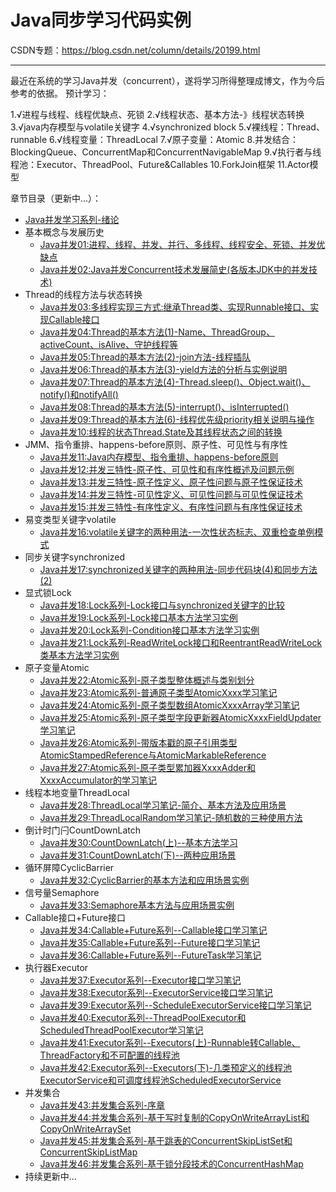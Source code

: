# Java同步学习代码实例

CSDN专题：https://blog.csdn.net/column/details/20199.html

---------

最近在系统的学习Java并发（concurrent），遂将学习所得整理成博文，作为今后参考的依据。
预计学习：

1.√进程与线程、线程优缺点、死锁
2.√线程状态、基本方法-》线程状态转换
3.√java内存模型与volatile关键字
4.√synchronized block
5.√裸线程：Thread、runnable
6.√线程变量：ThreadLocal
7.√原子变量：Atomic
8.并发结合：BlockingQueue、ConcurrentMap和ConcurrentNavigableMap
9.√执行者与线程池：Executor、ThreadPool、Future&Callables
10.ForkJoin框架
11.Actor模型

章节目录（更新中...）：

- [Java并发学习系列-绪论](http://blog.csdn.net/hanchao5272/article/details/79437370)
- 基本概念与发展历史
	- [Java并发01:进程、线程、并发、并行、多线程、线程安全、死锁、并发优缺点](http://blog.csdn.net/hanchao5272/article/details/79513153)
	- [Java并发02:Java并发Concurrent技术发展简史(各版本JDK中的并发技术)](http://blog.csdn.net/hanchao5272/article/details/79521731)
- Thread的线程方法与状态转换
	- [Java并发03:多线程实现三方式:继承Thread类、实现Runnable接口、实现Callable接口](http://blog.csdn.net/hanchao5272/article/details/79524351)
	- [Java并发04:Thread的基本方法(1)-Name、ThreadGroup、activeCount、isAlive、守护线程等](http://blog.csdn.net/hanchao5272/article/details/79525182)
	- [Java并发05:Thread的基本方法(2)-join方法-线程插队](http://blog.csdn.net/hanchao5272/article/details/79525372)
	- [Java并发06:Thread的基本方法(3)-yield方法的分析与实例说明](http://blog.csdn.net/hanchao5272/article/details/79526150)
	- [Java并发07:Thread的基本方法(4)-Thread.sleep()、Object.wait()、notify()和notifyAll()](http://blog.csdn.net/hanchao5272/article/details/79530141)
	- [Java并发08:Thread的基本方法(5)-interrupt()、isInterrupted()](http://blog.csdn.net/hanchao5272/article/details/79528463)
	- [Java并发09:Thread的基本方法(6)-线程优先级priority相关说明与操作](http://blog.csdn.net/hanchao5272/article/details/79530141)
	- [Java并发10:线程的状态Thread.State及其线程状态之间的转换](http://blog.csdn.net/hanchao5272/article/details/79533700)
- JMM、指令重排、happens-before原则、原子性、可见性与有序性
	- [Java并发11:Java内存模型、指令重排、happens-before原则](http://blog.csdn.net/hanchao5272/article/details/79575491)
	- [Java并发12:并发三特性-原子性、可见性和有序性概述及问题示例](http://blog.csdn.net/hanchao5272/article/details/79597319)
	- [Java并发13:并发三特性-原子性定义、原子性问题与原子性保证技术](http://blog.csdn.net/hanchao5272/article/details/79598495)
	- [Java并发14:并发三特性-可见性定义、可见性问题与可见性保证技术](http://blog.csdn.net/hanchao5272/article/details/79598669)
	- [Java并发15:并发三特性-有序性定义、有序性问题与有序性保证技术](http://blog.csdn.net/hanchao5272/article/details/79598874)
- 易变类型关键字volatile
	- [Java并发16:volatile关键字的两种用法-一次性状态标志、双重检查单例模式](http://blog.csdn.net/hanchao5272/article/details/79604845)
- 同步关键字synchronized
	- [Java并发17:synchronized关键字的两种用法-同步代码块(4)和同步方法(2)](http://blog.csdn.net/hanchao5272/article/details/79606329)
- 显式锁Lock
	- [Java并发18:Lock系列-Lock接口与synchronized关键字的比较](http://blog.csdn.net/hanchao5272/article/details/79679919)
	- [Java并发19:Lock系列-Lock接口基本方法学习实例](http://blog.csdn.net/hanchao5272/article/details/79680547)
	- [Java并发20:Lock系列-Condition接口基本方法学习实例](http://blog.csdn.net/hanchao5272/article/details/79681037)
	- [Java并发21:Lock系列-ReadWriteLock接口和ReentrantReadWriteLock类基本方法学习实例](http://blog.csdn.net/hanchao5272/article/details/79683202)
- 原子变量Atomic
	- [Java并发22:Atomic系列-原子类型整体概述与类别划分](http://blog.csdn.net/hanchao5272/article/details/79686147)
	- [Java并发23:Atomic系列-普通原子类型AtomicXxxx学习笔记](http://blog.csdn.net/hanchao5272/article/details/79686177)
	- [Java并发24:Atomic系列-原子类型数组AtomicXxxxArray学习笔记](http://blog.csdn.net/hanchao5272/article/details/79687179)
	- [Java并发25:Atomic系列-原子类型字段更新器AtomicXxxxFieldUpdater学习笔记](http://blog.csdn.net/hanchao5272/article/details/79688696)
	- [Java并发26:Atomic系列-带版本戳的原子引用类型AtomicStampedReference与AtomicMarkableReference](http://blog.csdn.net/hanchao5272/article/details/79689355)
	- [Java并发27:Atomic系列-原子类型累加器XxxxAdder和XxxxAccumulator的学习笔记](http://blog.csdn.net/hanchao5272/article/details/79689366)
- 线程本地变量ThreadLocal
	- [Java并发28:ThreadLocal学习笔记-简介、基本方法及应用场景](http://blog.csdn.net/hanchao5272/article/details/79691497)
	- [Java并发29:ThreadLocalRandom学习笔记-随机数的三种使用方法](http://blog.csdn.net/hanchao5272/article/details/79691746)
- 倒计时门闩CountDownLatch
	- [Java并发30:CountDownLatch(上)--基本方法学习](http://blog.csdn.net/hanchao5272/article/details/79774055)
	- [Java并发31:CountDownLatch(下)--两种应用场景](http://blog.csdn.net/hanchao5272/article/details/79774397)
- 循环屏障CyclicBarrier
	- [Java并发32:CyclicBarrier的基本方法和应用场景实例](http://blog.csdn.net/hanchao5272/article/details/79779639)
- 信号量Semaphore
	- [Java并发33:Semaphore基本方法与应用场景实例](http://blog.csdn.net/hanchao5272/article/details/79780045)
- Callable接口+Future接口
	- [Java并发34:Callable+Future系列--Callable接口学习笔记](http://blog.csdn.net/hanchao5272/article/details/79826627)
	- [Java并发35:Callable+Future系列--Future接口学习笔记](http://blog.csdn.net/hanchao5272/article/details/79826913)
	- [Java并发36:Callable+Future系列--FutureTask学习笔记](http://blog.csdn.net/hanchao5272/article/details/79828674)
- 执行器Executor
	- [Java并发37:Executor系列--Executor接口学习笔记](http://blog.csdn.net/hanchao5272/article/details/79829407)
	- [Java并发38:Executor系列--ExecutorService接口学习笔记](http://blog.csdn.net/hanchao5272/article/details/79830245)
	- [Java并发39:Executor系列--ScheduleExecutorService接口学习笔记](http://blog.csdn.net/hanchao5272/article/details/79834744)
	- [Java并发40:Executor系列--ThreadPoolExecutor和ScheduledThreadPoolExecutor学习笔记](http://blog.csdn.net/hanchao5272/article/details/79835004)
	- [Java并发41:Executor系列--Executors(上)-Runnable转Callable、ThreadFactory和不可配置的线程池](http://blog.csdn.net/hanchao5272/article/details/79839668)
	- [Java并发42:Executor系列--Executors(下)-几类预定义的线程池ExecutorService和可调度线程池ScheduledExecutorService](http://blog.csdn.net/hanchao5272/article/details/79840138)
- 并发集合
	- [Java并发43:并发集合系列-序章](http://blog.csdn.net/hanchao5272/article/details/79846005)
	- [Java并发44:并发集合系列-基于写时复制的CopyOnWriteArrayList和CopyOnWriteArraySet](http://blog.csdn.net/hanchao5272/article/details/79846293)
	- [Java并发45:并发集合系列-基于跳表的ConcurrentSkipListSet和ConcurrentSkipListMap](http://blog.csdn.net/hanchao5272/article/details/79859087)
	- [Java并发46:并发集合系列-基于锁分段技术的ConcurrentHashMap](http://blog.csdn.net/hanchao5272/article/details/79859688)
- 持续更新中...

